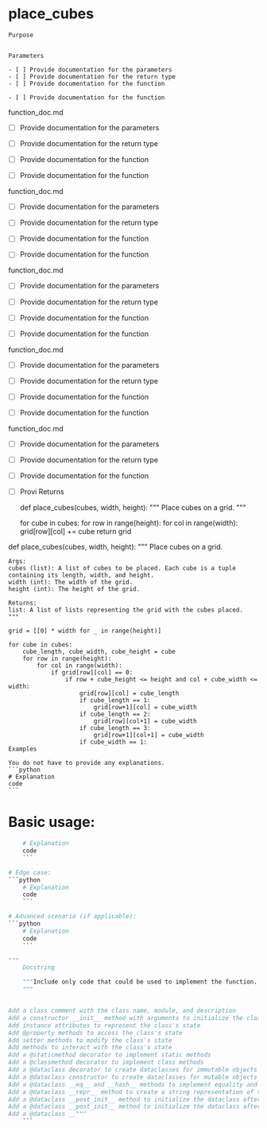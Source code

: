 # place_cubes

    Purpose

    
    Parameters

    - [ ] Provide documentation for the parameters
    - [ ] Provide documentation for the return type
    - [ ] Provide documentation for the function

    - [ ] Provide documentation for the function

function_doc.md

- [ ] Provide documentation for the parameters
- [ ] Provide documentation for the return type
- [ ] Provide documentation for the function

- [ ] Provide documentation for the function

function_doc.md

- [ ] Provide documentation for the parameters
- [ ] Provide documentation for the return type
- [ ] Provide documentation for the function

- [ ] Provide documentation for the function

function_doc.md

- [ ] Provide documentation for the parameters
- [ ] Provide documentation for the return type
- [ ] Provide documentation for the function

- [ ] Provide documentation for the function

function_doc.md

- [ ] Provide documentation for the parameters
- [ ] Provide documentation for the return type
- [ ] Provide documentation for the function

- [ ] Provide documentation for the function

function_doc.md

- [ ] Provide documentation for the parameters
- [ ] Provide documentation for the return type
- [ ] Provide documentation for the function

- [ ] Provi
    Returns

    def place_cubes(cubes, width, height):
    """
    Place cubes on a grid.
    """

    for cube in cubes:
        for row in range(height):
            for col in range(width):
                grid[row][col] += cube
    return grid

    
def place_cubes(cubes, width, height):
    """
    Place cubes on a grid.

    Args:
    cubes (list): A list of cubes to be placed. Each cube is a tuple containing its length, width, and height.
    width (int): The width of the grid.
    height (int): The height of the grid.

    Returns:
    list: A list of lists representing the grid with the cubes placed.
    """

    grid = [[0] * width for _ in range(height)]

    for cube in cubes:
        cube_length, cube_width, cube_height = cube
        for row in range(height):
            for col in range(width):
                if grid[row][col] == 0:
                    if row + cube_height <= height and col + cube_width <= width:
                        grid[row][col] = cube_length
                        if cube_length == 1:
                            grid[row+1][col] = cube_width
                        if cube_length == 2:
                            grid[row][col+1] = cube_width
                        if cube_length == 3:
                            grid[row+1][col+1] = cube_width
                        if cube_width == 1:
    Examples

    You do not have to provide any explanations.
    ```python
    # Explanation
    code
    ```

# Basic usage:
```python
    # Explanation
    code
    ```

# Edge case:
```python
    # Explanation
    code
    ```

# Advanced scenario (if applicable):
```python
    # Explanation
    code
    ```

"""
    Docstring

    """Include only code that could be used to implement the function.
    """


Add a class comment with the class name, module, and description
Add a constructor __init__ method with arguments to initialize the class with parameters
Add instance attributes to represent the class's state
Add @property methods to access the class's state
Add setter methods to modify the class's state
Add methods to interact with the class's state
Add a @staticmethod decorator to implement static methods
Add a @classmethod decorator to implement class methods
Add a @dataclass decorator to create dataclasses for immutable objects
Add a @dataclass constructor to create dataclasses for mutable objects
Add a @dataclass __eq__ and __hash__ methods to implement equality and hashing
Add a @dataclass __repr__ method to create a string representation of the dataclass
Add a @dataclass __post_init__ method to initialize the dataclass after construction
Add a @dataclass __post_init__ method to initialize the dataclass after construction
Add a @dataclass __"""
    ```